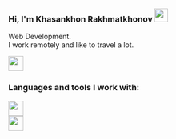 ### Hi, I'm  Khasankhon Rakhmatkhonov <img src="https://media.giphy.com/media/hvRJCLFzcasrR4ia7z/giphy.gif" width="27px">
Web Development. <br>
I work remotely and like to travel a lot.

<a href="https://t.me/Rahmatxonov_ID13785">
<img src="https://logodownload.org/wp-content/uploads/2017/11/telegram-logo-0-2.png" height="30px">
</a>

<br>

### Languages and tools I work with:

<code><img src="https://upload.wikimedia.org/wikipedia/commons/thumb/6/61/HTML5_logo_and_wordmark.svg/512px-HTML5_logo_and_wordmark.svg.png" width="30px"></code>
<br>
<code><img src="https://upload.wikimedia.org/wikipedia/commons/thumb/d/d5/CSS3_logo_and_wordmark.svg/1200px-CSS3_logo_and_wordmark.svg.png" width="30px"></code>
